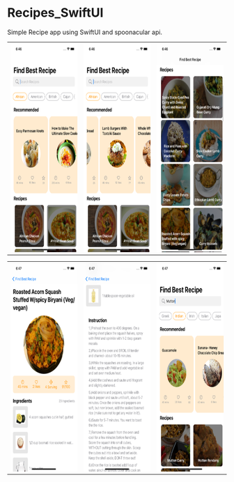 # Recipes_SwiftUI
Simple Recipe app using SwiftUI and spoonacular api.

<table>
  <tr>
    <td><img src="Recipes_SwiftUI/Screenshots/1.png" width=240 height=480></td>
    <td><img src="Recipes_SwiftUI/Screenshots/2.png" width=240 height=480></td>
    <td><img src="Recipes_SwiftUI/Screenshots/3.png" width=240 height=480></td>
  </tr>
 </table>
 
 <table>
  <tr>
    <td><img src="Recipes_SwiftUI/Screenshots/4.png" width=240 height=480></td>
    <td><img src="Recipes_SwiftUI/Screenshots/5.png" width=240 height=480></td>
    <td><img src="Recipes_SwiftUI/Screenshots/6.png" width=240 height=480></td>
  </tr>
 </table>

